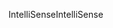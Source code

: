 <span data-ttu-id="7b75d-101">IntelliSense</span><span class="sxs-lookup"><span data-stu-id="7b75d-101">IntelliSense</span></span>